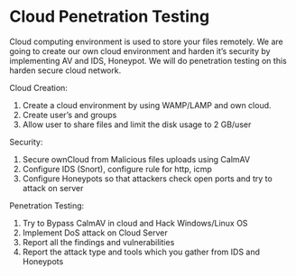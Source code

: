 # Cloud Penetration Testing

Cloud computing environment is used to store your files remotely. We are going to create our own cloud environment and harden it’s security by implementing AV and IDS, Honeypot.
We will do penetration testing on this harden secure cloud network.

Cloud Creation:
1. Create a cloud environment by using WAMP/LAMP and own cloud.
2. Create user’s and groups
3. Allow user to share files and limit the disk usage to 2 GB/user

Security:
1. Secure ownCloud from Malicious files uploads using CalmAV
2. Configure IDS (Snort), configure rule for http, icmp
3. Configure Honeypots so that attackers check open ports and try to attack on server

Penetration Testing:
1. Try to Bypass CalmAV in cloud and Hack Windows/Linux OS
2. Implement DoS attack on Cloud Server
3. Report all the findings and vulnerabilities
4. Report the attack type and tools which you gather from IDS and Honeypots
